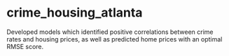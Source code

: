 # crime_housing_atlanta
Developed models which identified positive correlations between crime rates and housing prices, as well as predicted home prices with an optimal RMSE score.
